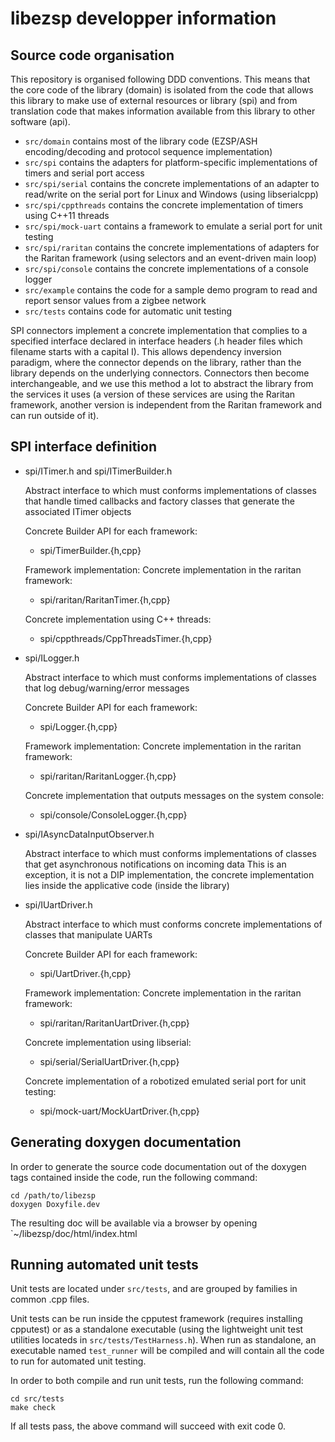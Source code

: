 # libezsp developper information

## Source code organisation

This repository is organised following DDD conventions.
This means that the core code of the library (domain) is isolated from the code that allows this library to make use of external resources or library (spi) and from translation code that makes information available from this library to other software (api).

* `src/domain` contains most of the library code (EZSP/ASH encoding/decoding and protocol sequence implementation)
* `src/spi` contains the adapters for platform-specific implementations of timers and serial port access
* `src/spi/serial` contains the concrete implementations of an adapter to read/write on the serial port for Linux and Windows (using libserialcpp)
* `src/spi/cppthreads` contains the concrete implementation of timers using C++11 threads
* `src/spi/mock-uart` contains a framework to emulate a serial port for unit testing
* `src/spi/raritan` contains the concrete implementations of adapters for the Raritan framework (using selectors and an event-driven main loop)
* `src/spi/console` contains the concrete implementations of a console logger
* `src/example` contains the code for a sample demo program to read and report sensor values from a zigbee network
* `src/tests` contains code for automatic unit testing

SPI connectors implement a concrete implementation that complies to a specified interface declared in interface headers (.h header files which filename starts with a capital I).
This allows dependency inversion paradigm, where the connector depends on the library, rather than the library depends on the underlying connectors. Connectors then become interchangeable, and we use this method a lot to abstract the library from the services it uses (a version of these services are using the Raritan framework, another version is independent from the Raritan framework and can run outside of it).

## SPI interface definition

* spi/ITimer.h and spi/ITimerBuilder.h
  
  Abstract interface to which must conforms implementations of classes that handle timed callbacks and factory classes that generate the associated ITimer objects
  
  Concrete Builder API for each framework:
  * spi/TimerBuilder.{h,cpp}

  Framework implementation:
    Concrete implementation in the raritan framework:
    * spi/raritan/RaritanTimer.{h,cpp}
  
    Concrete implementation using C++ threads:
    * spi/cppthreads/CppThreadsTimer.{h,cpp}

* spi/ILogger.h
  
  Abstract interface to which must conforms implementations of classes that log debug/warning/error messages
  
  Concrete Builder API for each framework:
  * spi/Logger.{h,cpp}

  Framework implementation:
    Concrete implementation in the raritan framework:
    * spi/raritan/RaritanLogger.{h,cpp}
  
    Concrete implementation that outputs messages on the system console:
    * spi/console/ConsoleLogger.{h,cpp}

* spi/IAsyncDataInputObserver.h
  
  Abstract interface to which must conforms implementations of classes that get asynchronous notifications on incoming data
  This is an exception, it is not a DIP implementation, the concrete implementation lies inside the applicative code (inside the library)

* spi/IUartDriver.h
  
  Abstract interface to which must conforms concrete implementations of classes that manipulate UARTs
  
  Concrete Builder API for each framework:
  * spi/UartDriver.{h,cpp}

  Framework implementation:
    Concrete implementation in the raritan framework:
    * spi/raritan/RaritanUartDriver.{h,cpp}
  
    Concrete implementation using libserial:
    * spi/serial/SerialUartDriver.{h,cpp}
  
    Concrete implementation of a robotized emulated serial port for unit testing:
    * spi/mock-uart/MockUartDriver.{h,cpp}

## Generating doxygen documentation

In order to generate the source code documentation out of the doxygen tags contained inside the code, run the following command:
```
cd /path/to/libezsp
doxygen Doxyfile.dev
```

The resulting doc will be available via a browser by opening `~/libezsp/doc/html/index.html

## Running automated unit tests

Unit tests are located under `src/tests`, and are grouped by families in common .cpp files.

Unit tests can be run inside the cpputest framework (requires installing cpputest) or as a standalone executable (using the lightweight unit test utilities locateds in `src/tests/TestHarness.h`).
When run as standalone, an executable named `test_runner` will be compiled and will contain all the code to run for automated unit testing.

In order to both compile and run unit tests, run the following command:
```
cd src/tests
make check
```

If all tests pass, the above command will succeed with exit code 0.
